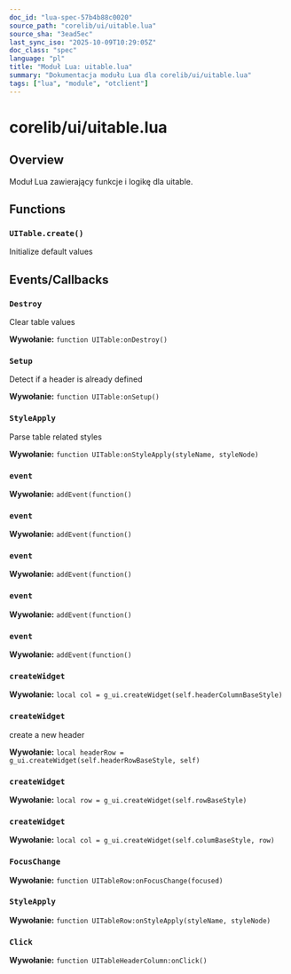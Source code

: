 ```yaml
---
doc_id: "lua-spec-57b4b88c0020"
source_path: "corelib/ui/uitable.lua"
source_sha: "3ead5ec"
last_sync_iso: "2025-10-09T10:29:05Z"
doc_class: "spec"
language: "pl"
title: "Moduł Lua: uitable.lua"
summary: "Dokumentacja modułu Lua dla corelib/ui/uitable.lua"
tags: ["lua", "module", "otclient"]
---
```


# corelib/ui/uitable.lua

## Overview

Moduł Lua zawierający funkcje i logikę dla uitable.

## Functions

### `UITable.create()`

Initialize default values

## Events/Callbacks

### `Destroy`

Clear table values

**Wywołanie:** `function UITable:onDestroy()`

### `Setup`

Detect if a header is already defined

**Wywołanie:** `function UITable:onSetup()`

### `StyleApply`

Parse table related styles

**Wywołanie:** `function UITable:onStyleApply(styleName, styleNode)`

### `event`

**Wywołanie:** `addEvent(function()`

### `event`

**Wywołanie:** `addEvent(function()`

### `event`

**Wywołanie:** `addEvent(function()`

### `event`

**Wywołanie:** `addEvent(function()`

### `event`

**Wywołanie:** `addEvent(function()`

### `createWidget`

**Wywołanie:** `local col = g_ui.createWidget(self.headerColumnBaseStyle)`

### `createWidget`

create a new header

**Wywołanie:** `local headerRow = g_ui.createWidget(self.headerRowBaseStyle, self)`

### `createWidget`

**Wywołanie:** `local row = g_ui.createWidget(self.rowBaseStyle)`

### `createWidget`

**Wywołanie:** `local col = g_ui.createWidget(self.columBaseStyle, row)`

### `FocusChange`

**Wywołanie:** `function UITableRow:onFocusChange(focused)`

### `StyleApply`

**Wywołanie:** `function UITableRow:onStyleApply(styleName, styleNode)`

### `Click`

**Wywołanie:** `function UITableHeaderColumn:onClick()`
